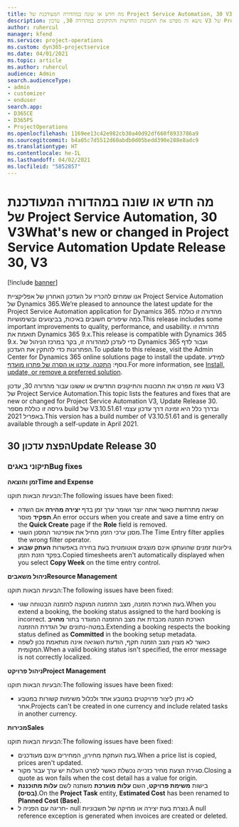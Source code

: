 ```yaml
---
title: מה חדש או שונה במהדורה המעודכנת של Project Service Automation, 30 V3
description: נושא זה מפרט את התכונות החדשות והתיקונים במהדורה 30, עדכון V3 של Project Service Automation.
author: ruhercul
manager: kfend
ms.service: project-operations
ms.custom: dyn365-projectservice
ms.date: 04/01/2021
ms.topic: article
ms.author: ruhercul
audience: Admin
search.audienceType:
- admin
- customizer
- enduser
search.app:
- D365CE
- D365PS
- ProjectOperations
ms.openlocfilehash: 1169ee13c42e982cb30a40d92df660f8933786a9
ms.sourcegitcommit: b4a05c7d5512d60abdb0d05bedd390e288e8adc9
ms.translationtype: HT
ms.contentlocale: he-IL
ms.lasthandoff: 04/02/2021
ms.locfileid: "5852857"
---
```

# <a name="whats-new-or-changed-in-project-service-automation-update-release-30-v3"></a><span data-ttu-id="47a64-103">מה חדש או שונה במהדורה המעודכנת של Project Service Automation, 30 V3</span><span class="sxs-lookup"><span data-stu-id="47a64-103">What's new or changed in Project Service Automation Update Release 30, V3</span></span>

[!include [banner](../includes/psa-now-project-operations.md)]

<span data-ttu-id="47a64-104">אנו שמחים להכריז על העדכון האחרון של אפליקציית Project Service Automation של Dynamics 365.</span><span class="sxs-lookup"><span data-stu-id="47a64-104">We’re pleased to announce the latest update for the Project Service Automation application for Dynamics 365.</span></span> <span data-ttu-id="47a64-105">מהדורה זו כוללת כמה שיפורים חשובים באיכות, בביצועים ובשימושיות.</span><span class="sxs-lookup"><span data-stu-id="47a64-105">This release includes some important improvements to quality, performance, and usability.</span></span> <span data-ttu-id="47a64-106">מהדורה זו תואמת את Dynamics 365 9.x.</span><span class="sxs-lookup"><span data-stu-id="47a64-106">This release is compatible with Dynamics 365 9.x.</span></span> <span data-ttu-id="47a64-107">כדי לעדכן למהדורה זו, בקר במרכז הניהול של Dynamics 365 ועבור לדף הפתרונות כדי להתקין את העדכון.</span><span class="sxs-lookup"><span data-stu-id="47a64-107">To update to this release, visit the Admin Center for Dynamics 365 online solutions page to install the update.</span></span> <span data-ttu-id="47a64-108">למידע נוסף: [התקנה, עדכון או הסרה של פתרון מועדף](https://docs.microsoft.com/power-platform/admin/install-remove-preferred-solution).</span><span class="sxs-lookup"><span data-stu-id="47a64-108">For more information, see [Install, update, or remove a preferred solution](https://docs.microsoft.com/power-platform/admin/install-remove-preferred-solution).</span></span>

<span data-ttu-id="47a64-109">נושא זה מפרט את התכונות והתיקונים החדשים או ששונו עבור מהדורה 30, עדכון V3 של Project Service Automation.</span><span class="sxs-lookup"><span data-stu-id="47a64-109">This topic lists the features and fixes that are new or changed for Project Service Automation V3, Update Release 30.</span></span> <span data-ttu-id="47a64-110">גירסה זו כוללת מספר build של V3.10.51.61 ובדרך כלל היא זמינה דרך עדכון עצמי באפריל 2021.</span><span class="sxs-lookup"><span data-stu-id="47a64-110">This version has a build number of V3.10.51.61 and is generally available through a self-update in April 2021.</span></span>

## <a name="update-release-30"></a><span data-ttu-id="47a64-111">הפצת עדכון 30</span><span class="sxs-lookup"><span data-stu-id="47a64-111">Update Release 30</span></span>

### <a name="bug-fixes"></a><span data-ttu-id="47a64-112">תיקוני באגים</span><span class="sxs-lookup"><span data-stu-id="47a64-112">Bug fixes</span></span>

<span data-ttu-id="47a64-113">**זמן והוצאה**</span><span class="sxs-lookup"><span data-stu-id="47a64-113">**Time and Expense**</span></span>

<span data-ttu-id="47a64-114">הבעיות הבאות תוקנו:</span><span class="sxs-lookup"><span data-stu-id="47a64-114">The following issues have been fixed:</span></span>

- <span data-ttu-id="47a64-115">שגיאה מתרחשת כאשר אתה יוצר ושומר ערך זמן בדף **יצירה מהירה** אם השדה **תפקיד** מוסר.</span><span class="sxs-lookup"><span data-stu-id="47a64-115">An error occurs when you create and save a time entry on the **Quick Create** page if the **Role** field is removed.</span></span>
- <span data-ttu-id="47a64-116">מסנן ערכי הזמן מחיל את אופרטור המסנן השגוי.</span><span class="sxs-lookup"><span data-stu-id="47a64-116">The Time Entry filter applies the wrong filter operator.</span></span>
- <span data-ttu-id="47a64-117">גיליונות זמנים שהועתקו אינם מוצגים אוטומטית בעת בחירה באפשרות **העתק שבוע** בפקד הזנת הזמן.</span><span class="sxs-lookup"><span data-stu-id="47a64-117">Copied timesheets aren't automatically displayed when you select **Copy Week** on the time entry control.</span></span>

<span data-ttu-id="47a64-118">**ניהול משאבים**</span><span class="sxs-lookup"><span data-stu-id="47a64-118">**Resource Management**</span></span>

<span data-ttu-id="47a64-119">הבעיות הבאות תוקנו:</span><span class="sxs-lookup"><span data-stu-id="47a64-119">The following issues have been fixed:</span></span>

- <span data-ttu-id="47a64-120">בעת הארכת הזמנה, מצב ההזמנה המוקצה להזמנה הבטוחה שגוי.</span><span class="sxs-lookup"><span data-stu-id="47a64-120">When you extend a booking, the booking status assigned to the hard booking is incorrect.</span></span> <span data-ttu-id="47a64-121">הארכת הזמנה מכבדת את מצב ההזמנה המוגדר בתור **מחויב‬** במטה-נתונים של הגדרת ההזמנה.</span><span class="sxs-lookup"><span data-stu-id="47a64-121">Extending a booking respects the booking status defined as **Committed** in the booking setup metadata.</span></span>
- <span data-ttu-id="47a64-122">כאשר לא מצוין מצב הזמנה תקף, הודעת השגיאה אינה מותאמת נכון לשפה המקומית.</span><span class="sxs-lookup"><span data-stu-id="47a64-122">When a valid booking status isn't specified, the error message is not correctly localized.</span></span>

<span data-ttu-id="47a64-123">**ניהול פרויקט**</span><span class="sxs-lookup"><span data-stu-id="47a64-123">**Project Management**</span></span>

<span data-ttu-id="47a64-124">הבעיות הבאות תוקנו:</span><span class="sxs-lookup"><span data-stu-id="47a64-124">The following issues have been fixed:</span></span>

- <span data-ttu-id="47a64-125">לא ניתן ליצור פרויקטים במטבע אחד ולכלול משימות קשורות במטבע אחר.</span><span class="sxs-lookup"><span data-stu-id="47a64-125">Projects can't be created in one currency and include related tasks in another currency.</span></span>

<span data-ttu-id="47a64-126">**מכירות**</span><span class="sxs-lookup"><span data-stu-id="47a64-126">**Sales**</span></span>

<span data-ttu-id="47a64-127">הבעיות הבאות תוקנו:</span><span class="sxs-lookup"><span data-stu-id="47a64-127">The following issues have been fixed:</span></span>

- <span data-ttu-id="47a64-128">בעת העתקת מחירון, המחירים אינם מעודכנים.</span><span class="sxs-lookup"><span data-stu-id="47a64-128">When a price list is copied, prices aren't updated.</span></span>
- <span data-ttu-id="47a64-129">סגירת הצעת מחיר כזכייה נכשלת כאשר לפרט העלות יש ערך עבור מקור.</span><span class="sxs-lookup"><span data-stu-id="47a64-129">Closing a quote as won fails when the cost detail has a value for origin.</span></span>
- <span data-ttu-id="47a64-130">בישות **משימת פרויקט**, השם **עלות מוערכת** משתנה לשם **עלות מתוכננת (בסיס)**.</span><span class="sxs-lookup"><span data-stu-id="47a64-130">On the **Project Task** entity, **Estimated Cost** has been renamed to **Planned Cost (Base)**.</span></span>
- <span data-ttu-id="47a64-131">חריגה עם הפניה ל- null נוצרת בעת יצירה או מחיקה של חשבוניות.</span><span class="sxs-lookup"><span data-stu-id="47a64-131">A null reference exception is generated when invoices are created or deleted.</span></span>
